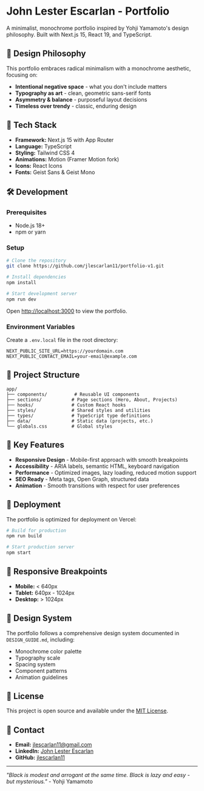# John Lester Escarlan - Portfolio

A minimalist, monochrome portfolio inspired by Yohji Yamamoto's design philosophy. Built with Next.js 15, React 19, and TypeScript.

## 🎨 Design Philosophy

This portfolio embraces radical minimalism with a monochrome aesthetic, focusing on:
- **Intentional negative space** - what you don't include matters
- **Typography as art** - clean, geometric sans-serif fonts
- **Asymmetry & balance** - purposeful layout decisions
- **Timeless over trendy** - classic, enduring design

## 🚀 Tech Stack

- **Framework:** Next.js 15 with App Router
- **Language:** TypeScript
- **Styling:** Tailwind CSS 4
- **Animations:** Motion (Framer Motion fork)
- **Icons:** React Icons
- **Fonts:** Geist Sans & Geist Mono

## 🛠️ Development

### Prerequisites
- Node.js 18+ 
- npm or yarn

### Setup
```bash
# Clone the repository
git clone https://github.com/jlescarlan11/portfolio-v1.git

# Install dependencies
npm install

# Start development server
npm run dev
```

Open [http://localhost:3000](http://localhost:3000) to view the portfolio.

### Environment Variables
Create a `.env.local` file in the root directory:
```env
NEXT_PUBLIC_SITE_URL=https://yourdomain.com
NEXT_PUBLIC_CONTACT_EMAIL=your-email@example.com
```

## 📁 Project Structure

```
app/
├── components/          # Reusable UI components
├── sections/           # Page sections (Hero, About, Projects)
├── hooks/              # Custom React hooks
├── styles/             # Shared styles and utilities
├── types/              # TypeScript type definitions
├── data/               # Static data (projects, etc.)
└── globals.css         # Global styles
```

## 🎯 Key Features

- **Responsive Design** - Mobile-first approach with smooth breakpoints
- **Accessibility** - ARIA labels, semantic HTML, keyboard navigation
- **Performance** - Optimized images, lazy loading, reduced motion support
- **SEO Ready** - Meta tags, Open Graph, structured data
- **Animation** - Smooth transitions with respect for user preferences

## 🚀 Deployment

The portfolio is optimized for deployment on Vercel:

```bash
# Build for production
npm run build

# Start production server
npm start
```

## 📱 Responsive Breakpoints

- **Mobile:** < 640px
- **Tablet:** 640px - 1024px  
- **Desktop:** > 1024px

## 🎨 Design System

The portfolio follows a comprehensive design system documented in `DESIGN_GUIDE.md`, including:
- Monochrome color palette
- Typography scale
- Spacing system
- Component patterns
- Animation guidelines

## 📄 License

This project is open source and available under the [MIT License](LICENSE).

## 🤝 Contact

- **Email:** jlescarlan11@gmail.com
- **LinkedIn:** [John Lester Escarlan](https://www.linkedin.com/in/john-lester-escarlan/)
- **GitHub:** [jlescarlan11](https://github.com/jlescarlan11)

---

*"Black is modest and arrogant at the same time. Black is lazy and easy - but mysterious."* - Yohji Yamamoto